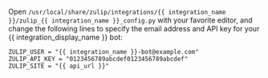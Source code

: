 Open `/usr/local/share/zulip/integrations/{{ integration_name }}/zulip_{{ integration_name }}_config.py`
with your favorite editor, and change the following lines to specify the
email address and API key for your {{ integration_display_name }} bot:

```
ZULIP_USER = "{{ integration_name }}-bot@example.com"
ZULIP_API_KEY = "0123456789abcdef0123456789abcdef"
ZULIP_SITE = "{{ api_url }}"
```
